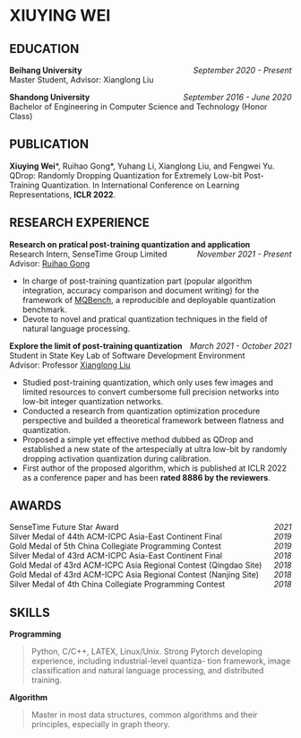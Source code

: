 # XIUYING WEI
## EDUCATION
**<span style="float:left">Beihang University</span>** *<span style="float:right">September 2020 - Present</span>*
<br>Master Student, Advisor: Xianglong Liu

**<span style="float:left">Shandong University</span>** *<span style="float:right">September 2016 - June 2020</span>*
<br>Bachelor of Engineering in Computer Science and Technology (Honor Class)
## PUBLICATION
**Xiuying Wei***, Ruihao Gong*, Yuhang Li, Xianglong Liu, and Fengwei Yu. QDrop: Randomly Dropping Quantization for Extremely Low-bit Post-Training Quantization. In International Conference on Learning Representations, **ICLR 2022**.
## RESEARCH EXPERIENCE
**<span style="float:left">Research on pratical post-training quantization and application</span>** *<span style="float:right">November 2021 - Present</span>*<br>
Research Intern, SenseTime Group Limited<br>
Advisor: [Ruihao Gong](https://xhplus.github.io/)
- In charge of post-training quantization part (popular algorithm integration, accuracy comparison and document writing) for the framework of [MQBench](https://mqbench.readthedocs.io/en/latest/), a reproducible and deployable quantization benchmark.
- Devote to novel and pratical quantization techniques in the field of natural language processing.

**<span style="float:left">Explore the limit of post-training quantization</span>** *<span style="float:right">March 2021 - October 2021</span>*<br>
Student in State Key Lab of Software Development Environment<br>
Advisor: Professor [Xianglong Liu](https://xlliu-beihang.github.io/)
- Studied post-training quantization, which only uses few images and limited resources to convert cumbersome full precision networks into low-bit integer quantization networks.
- Conducted a research from quantization optimization procedure perspective and builded a theoretical framework between flatness and quantization.
- Proposed a simple yet effective method dubbed as QDrop and established a new state of the artespecially at ultra low-bit by randomly dropping activation quantization during calibration. 
- First author of the proposed algorithm, which is published at ICLR 2022 as a conference paper and has been **rated 8886 by the reviewers**.
## AWARDS
<span style="float:left">SenseTime Future Star Award</span> *<span style="float:right">2021</span>* <br>
<span style="float:left">Silver Medal of 44th ACM-ICPC Asia-East Continent Final</span> *<span style="float:right">2019</span>* <br>
<span style="float:left">Gold Medal of 5th China Collegiate Programming Contest</span> *<span style="float:right">2019</span>* <br>
<span style="float:left">Silver Medal of 43rd ACM-ICPC Asia-East Continent Final</span> *<span style="float:right">2018</span>* <br>
<span style="float:left">Gold Medal of 43rd ACM-ICPC Asia Regional Contest (Qingdao Site)</span> *<span style="float:right">2018</span>* <br>
<span style="float:left">Gold Medal of 43rd ACM-ICPC Asia Regional Contest (Nanjing Site)</span> *<span style="float:right">2018</span>* <br>
<span style="float:left">Silver Medal of 4th China Collegiate Programming Contest</span> *<span style="float:right">2018</span>* <br>
## SKILLS
**Programming**
> Python, C/C++, LATEX, Linux/Unix. Strong Pytorch developing experience, including industrial-level quantiza- tion framework, image classification and natural language processing, and distributed training.

**Algorithm**
> Master in most data structures, common algorithms and their principles, especially in graph theory.
